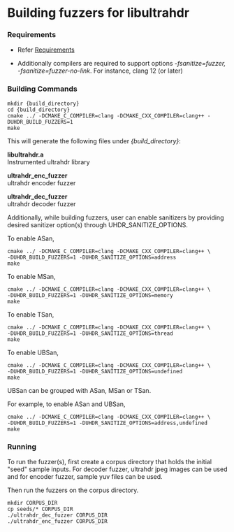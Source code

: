 Building fuzzers for libultrahdr
================================

### Requirements

- Refer [Requirements](../README.md#Requirements)

- Additionally compilers are required to support options *-fsanitize=fuzzer, -fsanitize=fuzzer-no-link*.
  For instance, clang 12 (or later)

### Building Commands

    mkdir {build_directory}
    cd {build_directory}
    cmake ../ -DCMAKE_C_COMPILER=clang -DCMAKE_CXX_COMPILER=clang++ -DUHDR_BUILD_FUZZERS=1
    make

This will generate the following files under *{build_directory}*:

**libultrahdr.a**<br> Instrumented ultrahdr library

**ultrahdr_enc_fuzzer**<br> ultrahdr encoder fuzzer

**ultrahdr_dec_fuzzer**<br> ultrahdr decoder fuzzer

Additionally, while building fuzzers, user can enable sanitizers by providing desired
sanitizer option(s) through UHDR_SANITIZE_OPTIONS.

To enable ASan,

    cmake ../ -DCMAKE_C_COMPILER=clang -DCMAKE_CXX_COMPILER=clang++ \
    -DUHDR_BUILD_FUZZERS=1 -DUHDR_SANITIZE_OPTIONS=address
    make

To enable MSan,

    cmake ../ -DCMAKE_C_COMPILER=clang -DCMAKE_CXX_COMPILER=clang++ \
    -DUHDR_BUILD_FUZZERS=1 -DUHDR_SANITIZE_OPTIONS=memory
    make

To enable TSan,

    cmake ../ -DCMAKE_C_COMPILER=clang -DCMAKE_CXX_COMPILER=clang++ \
    -DUHDR_BUILD_FUZZERS=1 -DUHDR_SANITIZE_OPTIONS=thread
    make

To enable UBSan,

    cmake ../ -DCMAKE_C_COMPILER=clang -DCMAKE_CXX_COMPILER=clang++ \
    -DUHDR_BUILD_FUZZERS=1 -DUHDR_SANITIZE_OPTIONS=undefined
    make

UBSan can be grouped with ASan, MSan or TSan.

For example, to enable ASan and UBSan,

    cmake ../ -DCMAKE_C_COMPILER=clang -DCMAKE_CXX_COMPILER=clang++ \
    -DUHDR_BUILD_FUZZERS=1 -DUHDR_SANITIZE_OPTIONS=address,undefined
    make

### Running

To run the fuzzer(s), first create a corpus directory that holds the initial
"seed" sample inputs. For decoder fuzzer, ultrahdr jpeg images can be used and
for encoder fuzzer, sample yuv files can be used.

Then run the fuzzers on the corpus directory.

    mkdir CORPUS_DIR
    cp seeds/* CORPUS_DIR
    ./ultrahdr_dec_fuzzer CORPUS_DIR
    ./ultrahdr_enc_fuzzer CORPUS_DIR
